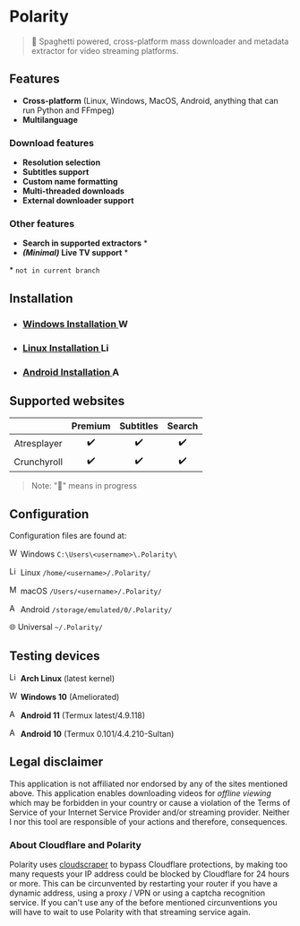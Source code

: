 # Polarity
> 🍝 Spaghetti powered, cross-platform mass downloader and metadata extractor for video streaming platforms.

## Features
- **Cross-platform** (Linux, Windows, MacOS, Android, anything that can run Python and FFmpeg)
- **Multilanguage**
### Download features
- **Resolution selection**
- **Subtitles support**
- **Custom name formatting**
- **Multi-threaded downloads**
- **External downloader support**
### Other features
- **Search in supported extractors** * 
- **_(Minimal)_ Live TV support** *
<!---

- **Automatically download new episodes**
- **Plex and Kodi Metadata support**
-->

\* `not in current branch`

## Installation
- ### [Windows Installation <img src="https://aveeryy.github.io/icons/small/Windows.png" alt="Windows" width="16"/>](https://github.com/Aveeryy/Polarity/wiki/Installing#windows-)
- ### [Linux Installation <img src="https://aveeryy.github.io/icons/small/Linux.png" alt="Linux" width="16"/>](https://github.com/Aveeryy/Polarity/wiki/Installing#linux-)
- ### [Android Installation <img src="https://aveeryy.github.io/icons/small/Android.png" alt="Android" width="16"/>](https://github.com/Aveeryy/Polarity/wiki/Installing#android-)

## Supported websites
| | Premium | Subtitles | Search
|:-:|:-:|:-:|:-:|
| Atresplayer | ✔️ | ✔️ | ✔️ 
| Crunchyroll  | ✔️ | ✔️ | ✔️️

> Note: "🍝" means in progress

## Configuration
Configuration files are found at:

<img src="https://aveeryy.github.io/icons/small/Windows.png" alt="Windows" width="16"/> Windows `C:\Users\<username>\.Polarity\`

<img src="https://aveeryy.github.io/icons/small/Linux.png" alt="Linux" width="16"/> Linux `/home/<username>/.Polarity/`

<img src="https://aveeryy.github.io/icons/small/MacOS.png" alt="MacOS" width="16"/> macOS `/Users/<username>/.Polarity/`

<img src="https://aveeryy.github.io/icons/small/Android.png" alt="Android" width="16"/> Android `/storage/emulated/0/.Polarity/`

🌐 Universal `~/.Polarity/`
    

## Testing devices
<img src="https://aveeryy.github.io/icons/small/Linux.png" alt="Linux" width="16"/>  **Arch Linux** (latest kernel)

<img src="https://aveeryy.github.io/icons/small/Windows.png" alt="Windows" width="16"/>  **Windows 10** (Ameliorated)

<img src="https://aveeryy.github.io/icons/small/Android.png" alt="Android" width="16"/>  **Android 11** (Termux latest/4.9.118)

<img src="https://aveeryy.github.io/icons/small/Android.png" alt="Android" width="16"/>  **Android 10** (Termux 0.101/4.4.210-Sultan)

## Legal disclaimer
This application is not affiliated nor endorsed by any of the sites mentioned above. This application enables downloading videos for *offline viewing* which may be forbidden in your country or cause a violation of the Terms of Service of your Internet Service Provider and/or streaming provider. Neither I nor this tool are responsible of your actions and therefore, consequences.

### About Cloudflare and Polarity
Polarity uses [cloudscraper](https://github.com/VeNoMouS/cloudscraper) to bypass Cloudflare protections, by making too many requests your IP address could be blocked by Cloudflare for 24 hours or more. This can be circunvented by restarting your router if you have a dynamic address, using a proxy / VPN or using a captcha recognition service. If you can't use any of the before mentioned circunventions you will have to wait to use Polarity with that streaming service again.